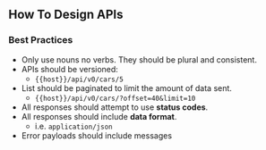 ## How To Design APIs
### Best Practices
- Only use nouns no verbs. They should be plural and consistent.
- APIs should be versioned:
	- `{{host}}/api/v0/cars/5`
- List should be paginated to limit the amount of data sent.
	-  `{{host}}/api/v0/cars/?offset=40&limit=10`
- All responses should attempt to use **status codes**.
- All responses should include **data format**.
	- i.e. `application/json`
-  Error payloads should include messages